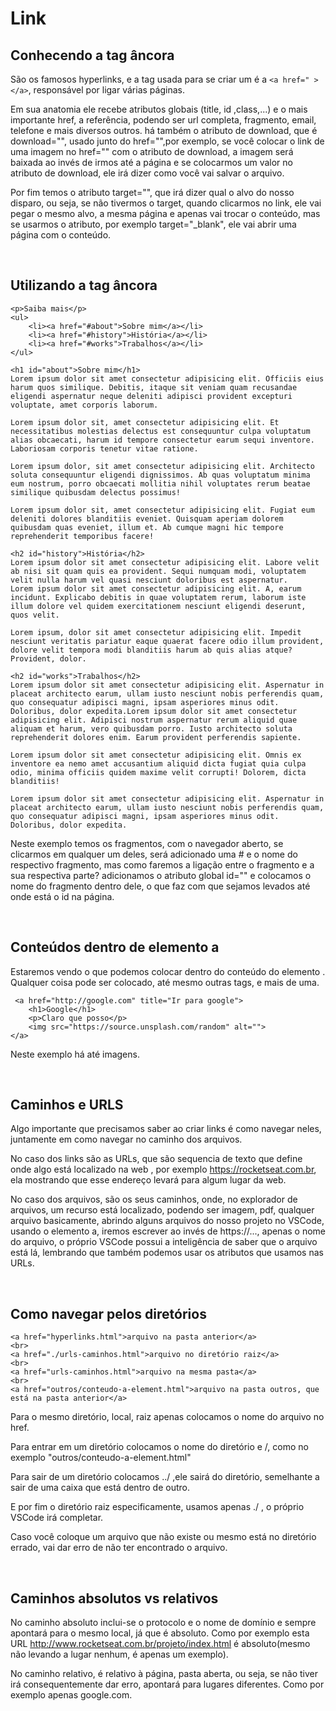 # Link


## Conhecendo a tag âncora

São os famosos hyperlinks, e a tag usada para se criar um é a ```<a href=" ></a>```, responsável por ligar várias páginas.

Em sua anatomia ele recebe atributos globais (title, id ,class,...) e o mais importante href, a referência, podendo ser url completa, fragmento, email, telefone e mais diversos outros. há também o atributo de download, que é download="", usado junto do href="",por exemplo, se você colocar o link de uma imagem no href="" com o atributo de download, a imagem será baixada ao invés de irmos até a página e se colocarmos um valor no atributo de download, ele irá dizer como você vai salvar o arquivo.

Por fim temos o atributo target="", que irá dizer qual o alvo do nosso disparo, ou seja, se não tivermos o target, quando clicarmos no link, ele vai pegar o mesmo alvo, a mesma página e apenas vai trocar o conteúdo, mas se usarmos o atributo, por exemplo target="_blank", ele vai abrir uma página com o conteúdo.

<br/>

## Utilizando a tag âncora

```
<p>Saiba mais</p>
<ul>
    <li><a href="#about">Sobre mim</a></li>
    <li><a href="#history">História</a></li>
    <li><a href="#works">Trabalhos</a></li>
</ul>

<h1 id="about">Sobre mim</h1>
Lorem ipsum dolor sit amet consectetur adipisicing elit. Officiis eius harum quos similique. Debitis, itaque sit veniam quam recusandae eligendi aspernatur neque deleniti adipisci provident excepturi voluptate, amet corporis laborum.

Lorem ipsum dolor sit, amet consectetur adipisicing elit. Et necessitatibus molestias delectus est consequuntur culpa voluptatum alias obcaecati, harum id tempore consectetur earum sequi inventore. Laboriosam corporis tenetur vitae ratione.

Lorem ipsum dolor, sit amet consectetur adipisicing elit. Architecto soluta consequuntur eligendi dignissimos. Ab quas voluptatum minima eum nostrum, porro obcaecati mollitia nihil voluptates rerum beatae similique quibusdam delectus possimus!

Lorem ipsum dolor sit, amet consectetur adipisicing elit. Fugiat eum deleniti dolores blanditiis eveniet. Quisquam aperiam dolorem quibusdam quas eveniet, illum et. Ab cumque magni hic tempore reprehenderit temporibus facere!

<h2 id="history">História</h2>
Lorem ipsum dolor sit amet consectetur adipisicing elit. Labore velit ab nisi sit quam quis ea provident. Sequi numquam modi, voluptatem velit nulla harum vel quasi nesciunt doloribus est aspernatur.
Lorem ipsum dolor sit amet consectetur adipisicing elit. A, earum incidunt. Explicabo debitis in quae voluptatem rerum, laborum iste illum dolore vel quidem exercitationem nesciunt eligendi deserunt, quos velit.

Lorem ipsum, dolor sit amet consectetur adipisicing elit. Impedit nesciunt veritatis pariatur eaque quaerat facere odio illum provident, dolore velit tempora modi blanditiis harum ab quis alias atque? Provident, dolor.

<h2 id="works">Trabalhos</h2>
Lorem ipsum dolor sit amet consectetur adipisicing elit. Aspernatur in placeat architecto earum, ullam iusto nesciunt nobis perferendis quam, quo consequatur adipisci magni, ipsam asperiores minus odit. Doloribus, dolor expedita.Lorem ipsum dolor sit amet consectetur adipisicing elit. Adipisci nostrum aspernatur rerum aliquid quae aliquam et harum, vero quibusdam porro. Iusto architecto soluta reprehenderit dolores enim. Earum provident perferendis sapiente.

Lorem ipsum dolor sit amet consectetur adipisicing elit. Omnis ex inventore ea nemo amet accusantium aliquid dicta fugiat quia culpa odio, minima officiis quidem maxime velit corrupti! Dolorem, dicta blanditiis!

Lorem ipsum dolor sit amet consectetur adipisicing elit. Aspernatur in placeat architecto earum, ullam iusto nesciunt nobis perferendis quam, quo consequatur adipisci magni, ipsam asperiores minus odit. Doloribus, dolor expedita.
```

Neste exemplo temos os fragmentos, com o navegador aberto, se clicarmos em qualquer um deles, será adicionado uma # e o nome do respectivo fragmento, mas como faremos a ligação entre o fragmento e a sua respectiva parte? adicionamos o atributo global id="" e colocamos o nome do fragmento dentro dele, o que faz com que sejamos levados até onde está o id na página.

<br/>

## Conteúdos dentro de elemento a

Estaremos vendo o que podemos colocar dentro do conteúdo do elemento <a></a>.
Qualquer coisa pode ser colocado, até mesmo outras tags, e mais de uma.
```
 <a href="http://google.com" title="Ir para google">
    <h1>Google</h1>
    <p>Claro que posso</p>
    <img src="https://source.unsplash.com/random" alt="">
</a>
```
Neste exemplo há até imagens.

<br/>

## Caminhos e URLS

Algo importante que precisamos saber ao criar links é como navegar neles, juntamente em como navegar no caminho dos arquivos.

No caso dos links são as URLs, que são sequencia de texto que define onde algo está localizado na web , por exemplo https://rocketseat.com.br, ela mostrando que esse endereço levará para algum lugar da web.

No caso dos arquivos, são os seus caminhos, onde, no explorador de arquivos, um recurso está localizado, podendo ser imagem, pdf, qualquer arquivo basicamente, abrindo alguns arquivos do nosso projeto no VSCode, usando o elemento a, iremos escrever ao invés de https://..., apenas o nome do arquivo, o próprio VSCode possui a inteligência de saber que o arquivo está lá, lembrando que também podemos usar os atributos que usamos nas URLs.

<br/>

## Como navegar pelos diretórios

```
<a href="hyperlinks.html">arquivo na pasta anterior</a>
<br>
<a href="./urls-caminhos.html">arquivo no diretório raiz</a>
<br>
<a href="urls-caminhos.html">arquivo na mesma pasta</a>
<br>
<a href="outros/conteudo-a-element.html">arquivo na pasta outros, que está na pasta anterior</a>
```

Para o mesmo diretório, local, raiz apenas colocamos o nome do arquivo no href.

Para entrar em um diretório colocamos o nome do diretório e /, como no exemplo "outros/conteudo-a-element.html"

Para sair de um diretório colocamos ../ ,ele sairá do diretório, semelhante a sair de uma caixa que está dentro de outro.

E por fim o diretório raiz especificamente, usamos apenas ./ , o próprio VSCode irá completar.

Caso você coloque um arquivo que não existe ou mesmo está no diretório errado, vai dar erro de não ter encontrado o arquivo.


<br/>

## Caminhos absolutos vs relativos

No caminho absoluto inclui-se o protocolo e o nome de domínio e sempre apontará para o mesmo local, já que é absoluto. Como por exemplo esta URL http://www.rocketseat.com.br/projeto/index.html é absoluto(mesmo não levando a lugar nenhum, é apenas um exemplo).

No caminho relativo, é relativo à página, pasta aberta, ou seja, se não tiver irá consequentemente dar erro, apontará para lugares diferentes. Como por exemplo apenas google.com.